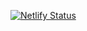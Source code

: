 [![Netlify Status](https://api.netlify.com/api/v1/badges/0600a486-0a69-401e-af6e-516b6275ce17/deploy-status)](https://app.netlify.com/sites/molyday/deploys)
